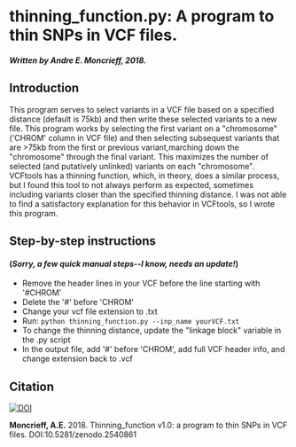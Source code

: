 # thinning_function.py: A program to thin SNPs in VCF files.

##### Written by Andre E. Moncrieff, 2018.

## Introduction 

This program serves to select variants in a VCF file based on a specified distance (default is 75kb) and then write these selected variants to a new file. This program works by selecting the first variant on a "chromosome" ('CHROM' column in VCF file) and then selecting subsequest variants that are >75kb from the first or previous variant,marching down the "chromosome" through the final variant. This maximizes the number of selected (and putatively unlinked) variants on each "chromosome". VCFtools has a thinning function, which, in theory, does a similar process, but I found this tool to not always perform as expected, sometimes including variants closer than the specified thinning distance. I was not able to find a satisfactory explanation for this behavior in VCFtools, so I wrote this program.

## Step-by-step instructions 
#### (*Sorry, a few quick manual steps--I know, needs an update!*)

- Remove the header lines in your VCF before the line starting with '#CHROM'
- Delete the '#' before 'CHROM'
- Change your vcf file extension to .txt
- Run: `python thinning_function.py --inp_name yourVCF.txt` 
- To change the thinning distance, update the "linkage block" variable in the .py script
- In the output file, add '#' before 'CHROM', add full VCF header info, and change extension back to .vcf

## Citation
[![DOI](https://zenodo.org/badge/404800974.svg)](https://zenodo.org/badge/latestdoi/404800974)

**Moncrieff, A.E.** 2018. Thinning_function v1.0: a program to thin SNPs in VCF files. DOI:10.5281/zenodo.2540861


